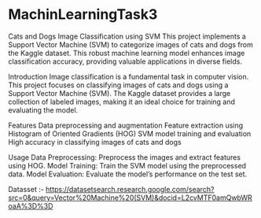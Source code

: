 # MachinLearningTask3
Cats and Dogs Image Classification using SVM
This project implements a Support Vector Machine (SVM) to categorize images of cats and dogs from the Kaggle dataset. This robust machine learning model enhances image classification accuracy, providing valuable applications in diverse fields.

Introduction
Image classification is a fundamental task in computer vision. This project focuses on classifying images of cats and dogs using a Support Vector Machine (SVM). The Kaggle dataset provides a large collection of labeled images, making it an ideal choice for training and evaluating the model.

Features
Data preprocessing and augmentation
Feature extraction using Histogram of Oriented Gradients (HOG)
SVM model training and evaluation
High accuracy in classifying images of cats and dogs

Usage
Data Preprocessing: Preprocess the images and extract features using HOG.
Model Training: Train the SVM model using the preprocessed data.
Model Evaluation: Evaluate the model’s performance on the test set.

Datasset :- https://datasetsearch.research.google.com/search?src=0&query=Vector%20Machine%20(SVM)&docid=L2cvMTF0amQwbWRoaA%3D%3D
